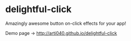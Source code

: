 # delightful-click
Amazingly awesome button on-click effects for your app!

Demo page -> http://arti040.github.io/delightful-click
